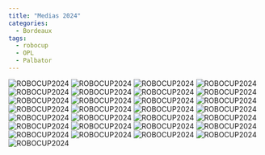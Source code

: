 ```yaml
---
title: "Medias 2024"
categories:
  - Bordeaux
tags:
  - robocup
  - OPL
  - Palbator
---
```


![ROBOCUP2024](/assets/images/robocup2024/IMG_5233.JPG)
![ROBOCUP2024](/assets/images/robocup2024/IMG_5272.JPG)
![ROBOCUP2024](/assets/images/robocup2024/IMG_5282.JPG)
![ROBOCUP2024](/assets/images/robocup2024/IMG_5283.JPG)
![ROBOCUP2024](/assets/images/robocup2024/IMG_5287.JPG)
![ROBOCUP2024](/assets/images/robocup2024/IMG_5296.JPG)
![ROBOCUP2024](/assets/images/robocup2024/IMG_5330.JPG)
![ROBOCUP2024](/assets/images/robocup2024/IMG_5333.JPG)
![ROBOCUP2024](/assets/images/robocup2024/IMG_5376.JPG)
![ROBOCUP2024](/assets/images/robocup2024/IMG_5398.JPG)
![ROBOCUP2024](/assets/images/robocup2024/IMG_5415.JPG)
![ROBOCUP2024](/assets/images/robocup2024/IMG_5434.JPG)
![ROBOCUP2024](/assets/images/robocup2024/IMG_5455.JPG)
![ROBOCUP2024](/assets/images/robocup2024/IMG_5470.JPG)
![ROBOCUP2024](/assets/images/robocup2024/IMG_5496.JPG)
![ROBOCUP2024](/assets/images/robocup2024/IMG_5503.JPG)
![ROBOCUP2024](/assets/images/robocup2024/IMG_5668.JPG)
![ROBOCUP2024](/assets/images/robocup2024/IMG_5694.JPG)
![ROBOCUP2024](/assets/images/robocup2024/IMG_5754.JPG)
![ROBOCUP2024](/assets/images/robocup2024/_MG_9352(2).jpg)
![ROBOCUP2024](/assets/images/robocup2024/_MG_9362(2).jpg)
![ROBOCUP2024](/assets/images/robocup2024/_MG_9415(2).jpg)
![ROBOCUP2024](/assets/images/robocup2024/_MG_9430(2).jpg)
![ROBOCUP2024](/assets/images/robocup2024/_MG_9486(2).jpg)
![ROBOCUP2024](/assets/images/robocup2024/_MG_9513(2).jpg)
![ROBOCUP2024](/assets/images/robocup2024/_MG_9665(2).jpg)
![ROBOCUP2024](/assets/images/robocup2024/_MG_9668(2).jpg)
![ROBOCUP2024](/assets/images/robocup2024/_MG_9703(2).jpg)
![ROBOCUP2024](/assets/images/robocup2024/IMG_9758(2).jpg)

